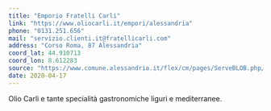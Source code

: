 ```yaml
---
title: "Emporio Fratelli Carli"
link: "https://www.oliocarli.it/empori/alessandria"
phone: "0131.251.656"
mail: "servizio.clienti.it@fratellicarli.com"
address: "Corso Roma, 87 Alessandria"
coord_lat: 44.910713
coord_lon: 8.612283
source: "https://www.comune.alessandria.it/flex/cm/pages/ServeBLOB.php/L/IT/IDPagina/2069"
date: 2020-04-17
---
```


Olio Carli e tante specialità gastronomiche liguri e mediterranee.